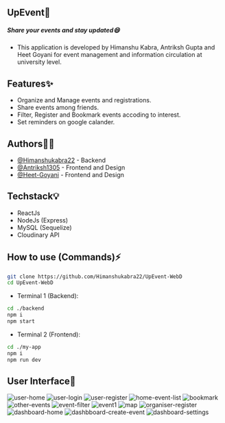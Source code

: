 
## UpEvent🎉
##### Share your events and stay updated😄
 - This application is developed by Himanshu Kabra, Antriksh Gupta and Heet Goyani for event management and information circulation at university level.

## Features✨
- Organize and Manage events and registrations.
- Share events among friends.
- Filter, Register and Bookmark events accoding to interest.
- Set reminders on google calander.


## Authors👨‍💻
- [@Himanshukabra22](https://www.github.com/Himanshukabra22) - Backend
- [@Antriksh1305](https://github.com/Antriksh1305) - Frontend and Design
- [@Heet-Goyani](https://github.com/Heet-Goyani) - Frontend and Design

## Techstack💡
- ReactJs
- NodeJs (Express)
- MySQL (Sequelize)
- Cloudinary API


## How to use (Commands)⚡
```bash
git clone https://github.com/Himanshukabra22/UpEvent-WebD
cd UpEvent-WebD
```

- Terminal 1 (Backend):
```bash
cd ./backend
npm i
npm start
```
- Terminal 2 (Frontend):
```bash
cd ./my-app
npm i
npm run dev
```

    
## User Interface💯

![user-home](./Screeshots/user-home.png)
![user-login](./Screeshots/user-login.png)
![user-register](./Screeshots/user-register.png)
![home-event-list](./Screeshots/home-event-list.png)
![bookmark](./Screeshots/bookmark.png)
![other-events](./Screeshots/other-events.png)
![event-filter](./Screeshots/event-filter.png)
![event1](./Screeshots/event-1.png)
![map](./Screeshots/event-1-map.png)
![organiser-register](./Screeshots/organiser-register.png)
![dashboard-home](./Screeshots/dashboard-home.png)
![dashbboard-create-event](./Screeshots/dashboard-createEvent.png)
![dashboard-settings](./Screeshots/dashboard-settings.png)
